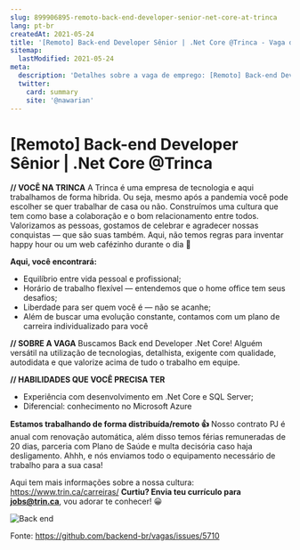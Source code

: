 ```yaml
---
slug: 899906895-remoto-back-end-developer-senior-net-core-at-trinca
lang: pt-br
createdAt: 2021-05-24
title: '[Remoto] Back-end Developer Sênior | .Net Core @Trinca - Vaga de Emprego'
sitemap:
  lastModified: 2021-05-24
meta:
  description: 'Detalhes sobre a vaga de emprego: [Remoto] Back-end Developer Sênior | .Net Core @Trinca'
  twitter:
    card: summary
    site: '@nawarian'
---
```


# [Remoto] Back-end Developer Sênior | .Net Core @Trinca

**// VOCÊ NA TRINCA**
A Trinca é uma empresa de tecnologia e aqui trabalhamos de forma hibrida. Ou seja, mesmo após a pandemia você pode escolher se quer trabalhar de casa ou não. Construímos uma cultura que tem como base a colaboração e o bom relacionamento entre todos.
Valorizamos as pessoas, gostamos de celebrar e agradecer nossas conquistas — que são suas também. Aqui, não temos regras para inventar happy hour ou um web cafézinho durante o dia 💛

**Aqui, você encontrará:**
- Equilíbrio entre vida pessoal e profissional;
- Horário de trabalho flexível — entendemos que o home office tem seus desafios;
- Liberdade para ser quem você é — não se acanhe;
- Além de buscar uma evolução constante, contamos com um plano de carreira individualizado para você

**// SOBRE A VAGA**
Buscamos Back end Developer .Net Core! Alguém versátil na utilização de tecnologias, detalhista, exigente com qualidade, autodidata e que valorize acima de tudo o trabalho em equipe.

**// HABILIDADES QUE VOCÊ PRECISA TER**
- Experiência com desenvolvimento em .Net Core e SQL Server;
- Diferencial: conhecimento no Microsoft Azure

**Estamos trabalhando de forma distribuída/remoto 👍**
Nosso contrato PJ é anual com renovação automática, além disso temos férias remuneradas de 20 dias, parceria com Plano de Saúde e multa decisória caso haja desligamento.
Ahhh, e nós enviamos todo o equipamento necessário de trabalho para a sua casa! 

Aqui tem mais informações sobre a nossa cultura: https://www.trin.ca/carreiras/
**Curtiu? Envia teu currículo para jobs@trin.ca**, vou adorar te conhecer! 😀


![Back end](https://user-images.githubusercontent.com/66493175/119391935-69778b80-bca5-11eb-8b8b-b4a571047f97.png)

Fonte: https://github.com/backend-br/vagas/issues/5710